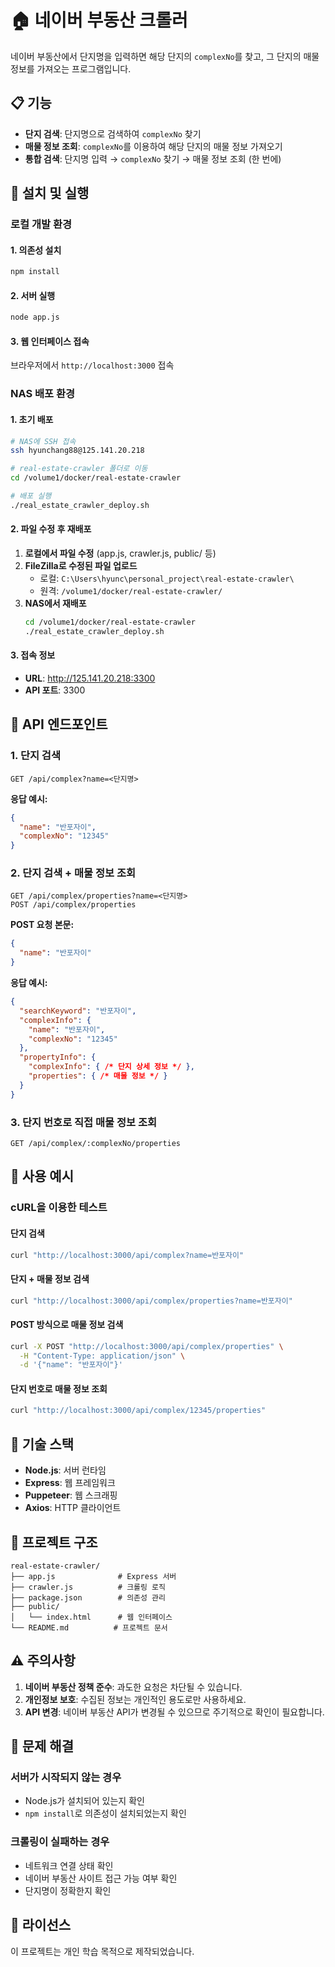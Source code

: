 # 🏠 네이버 부동산 크롤러

네이버 부동산에서 단지명을 입력하면 해당 단지의 `complexNo`를 찾고, 그 단지의 매물 정보를 가져오는 프로그램입니다.

## 📋 기능

- **단지 검색**: 단지명으로 검색하여 `complexNo` 찾기
- **매물 정보 조회**: `complexNo`를 이용하여 해당 단지의 매물 정보 가져오기
- **통합 검색**: 단지명 입력 → `complexNo` 찾기 → 매물 정보 조회 (한 번에)

## 🚀 설치 및 실행

### 로컬 개발 환경
#### 1. 의존성 설치
```bash
npm install
```

#### 2. 서버 실행
```bash
node app.js
```

#### 3. 웹 인터페이스 접속
브라우저에서 `http://localhost:3000` 접속

### NAS 배포 환경
#### 1. 초기 배포
```bash
# NAS에 SSH 접속
ssh hyunchang88@125.141.20.218

# real-estate-crawler 폴더로 이동
cd /volume1/docker/real-estate-crawler

# 배포 실행
./real_estate_crawler_deploy.sh
```

#### 2. 파일 수정 후 재배포
1. **로컬에서 파일 수정** (app.js, crawler.js, public/ 등)
2. **FileZilla로 수정된 파일 업로드**
   - 로컬: `C:\Users\hyunc\personal_project\real-estate-crawler\`
   - 원격: `/volume1/docker/real-estate-crawler/`
3. **NAS에서 재배포**
   ```bash
   cd /volume1/docker/real-estate-crawler
   ./real_estate_crawler_deploy.sh
   ```

#### 3. 접속 정보
- **URL**: http://125.141.20.218:3300
- **API 포트**: 3300

## 📡 API 엔드포인트

### 1. 단지 검색
```
GET /api/complex?name=<단지명>
```

**응답 예시:**
```json
{
  "name": "반포자이",
  "complexNo": "12345"
}
```

### 2. 단지 검색 + 매물 정보 조회
```
GET /api/complex/properties?name=<단지명>
POST /api/complex/properties
```

**POST 요청 본문:**
```json
{
  "name": "반포자이"
}
```

**응답 예시:**
```json
{
  "searchKeyword": "반포자이",
  "complexInfo": {
    "name": "반포자이",
    "complexNo": "12345"
  },
  "propertyInfo": {
    "complexInfo": { /* 단지 상세 정보 */ },
    "properties": { /* 매물 정보 */ }
  }
}
```

### 3. 단지 번호로 직접 매물 정보 조회
```
GET /api/complex/:complexNo/properties
```

## 🎯 사용 예시

### cURL을 이용한 테스트

#### 단지 검색
```bash
curl "http://localhost:3000/api/complex?name=반포자이"
```

#### 단지 + 매물 정보 검색
```bash
curl "http://localhost:3000/api/complex/properties?name=반포자이"
```

#### POST 방식으로 매물 정보 검색
```bash
curl -X POST "http://localhost:3000/api/complex/properties" \
  -H "Content-Type: application/json" \
  -d '{"name": "반포자이"}'
```

#### 단지 번호로 매물 정보 조회
```bash
curl "http://localhost:3000/api/complex/12345/properties"
```

## 🔧 기술 스택

- **Node.js**: 서버 런타임
- **Express**: 웹 프레임워크
- **Puppeteer**: 웹 스크래핑
- **Axios**: HTTP 클라이언트

## 📁 프로젝트 구조

```
real-estate-crawler/
├── app.js              # Express 서버
├── crawler.js          # 크롤링 로직
├── package.json        # 의존성 관리
├── public/
│   └── index.html      # 웹 인터페이스
└── README.md          # 프로젝트 문서
```

## ⚠️ 주의사항

1. **네이버 부동산 정책 준수**: 과도한 요청은 차단될 수 있습니다.
2. **개인정보 보호**: 수집된 정보는 개인적인 용도로만 사용하세요.
3. **API 변경**: 네이버 부동산 API가 변경될 수 있으므로 주기적으로 확인이 필요합니다.

## 🐛 문제 해결

### 서버가 시작되지 않는 경우
- Node.js가 설치되어 있는지 확인
- `npm install`로 의존성이 설치되었는지 확인

### 크롤링이 실패하는 경우
- 네트워크 연결 상태 확인
- 네이버 부동산 사이트 접근 가능 여부 확인
- 단지명이 정확한지 확인

## 📝 라이선스

이 프로젝트는 개인 학습 목적으로 제작되었습니다. 